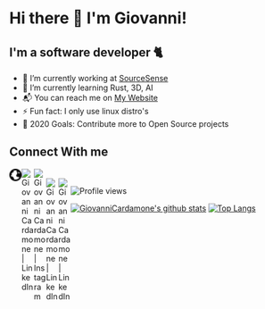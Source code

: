 # Hi there 👋 I'm Giovanni!

## I'm a software developer 🐈

- :telescope: I’m currently working at [SourceSense](https://www.sourcesense.com/)
- :seedling: I’m currently learning Rust, 3D, AI
- :mailbox_with_mail: You can reach me on [My Website](https://giovannicardamone.github.io)
- :zap: Fun fact: I only use linux distro's
- :goal_net: 2020 Goals: Contribute more to Open Source projects

## Connect With me

[<img align="left" alt="Giovanni Cardamone | Website" width="22px" src="https://raw.githubusercontent.com/iconic/open-iconic/master/svg/globe.svg" />][website]	
[<img align="left" alt="Giovanni Cardamone | LinkedIn" width="22px" src="https://cdn.jsdelivr.net/npm/simple-icons@v3/icons/facebook.svg" />][facebook]	
[<img align="left" alt="Giovanni Cardamone | Instagram" width="22px" src="https://cdn.jsdelivr.net/npm/simple-icons@v3/icons/instagram.svg" />][instagram]	
[<img align="left" alt="Giovanni Cardamone | LinkedIn" width="22px" src="https://cdn.jsdelivr.net/npm/simple-icons@v3/icons/linkedin.svg" />][linkedin]
[<img align="left" alt="Giovanni Cardamone | LinkedIn" width="22px" src="https://cdn.jsdelivr.net/npm/simple-icons@v3/icons/twitter.svg" />][twitter]

![Profile views](https://gpvc.arturio.dev/giovannicardamone)

[![GiovanniCardamone's github stats](https://github-readme-stats.vercel.app/api?username=giovannicardamone)](https://github.com/giovannicardamone/github-readme-stats) [![Top Langs](https://github-readme-stats.vercel.app/api/top-langs/?username=giovannicardamone&layout=compact)](https://github.com/giovannicardamone/github-readme-stats)



[website]: https://giovannicardamone.github.io
[facebook]: https://www.facebook.com/G.Cardamone2
[instagram]: http://instagram.com/giovannicardamone
[linkedin]: https://www.linkedin.com/in/giovanni-cardamone-41306973/
[twitter]: https://twitter.com/GiovanniCardam2
